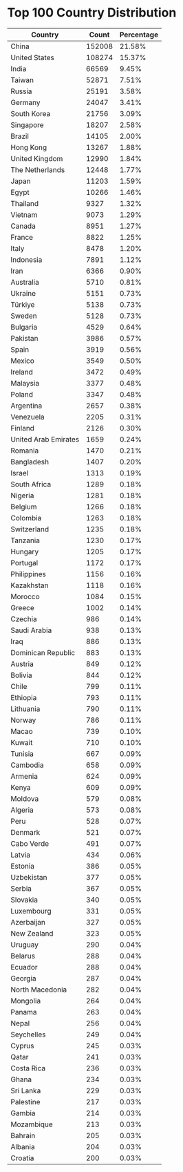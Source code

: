 # Top 100 Country Distribution
| Country | Count | Percentage |
|----|----|----|
| China | 152008 | 21.58% |
| United States | 108274 | 15.37% |
| India | 66569 | 9.45% |
| Taiwan | 52871 | 7.51% |
| Russia | 25191 | 3.58% |
| Germany | 24047 | 3.41% |
| South Korea | 21756 | 3.09% |
| Singapore | 18207 | 2.58% |
| Brazil | 14105 | 2.00% |
| Hong Kong | 13267 | 1.88% |
| United Kingdom | 12990 | 1.84% |
| The Netherlands | 12448 | 1.77% |
| Japan | 11203 | 1.59% |
| Egypt | 10266 | 1.46% |
| Thailand | 9327 | 1.32% |
| Vietnam | 9073 | 1.29% |
| Canada | 8951 | 1.27% |
| France | 8822 | 1.25% |
| Italy | 8478 | 1.20% |
| Indonesia | 7891 | 1.12% |
| Iran | 6366 | 0.90% |
| Australia | 5710 | 0.81% |
| Ukraine | 5151 | 0.73% |
| Türkiye | 5138 | 0.73% |
| Sweden | 5128 | 0.73% |
| Bulgaria | 4529 | 0.64% |
| Pakistan | 3986 | 0.57% |
| Spain | 3919 | 0.56% |
| Mexico | 3549 | 0.50% |
| Ireland | 3472 | 0.49% |
| Malaysia | 3377 | 0.48% |
| Poland | 3347 | 0.48% |
| Argentina | 2657 | 0.38% |
| Venezuela | 2205 | 0.31% |
| Finland | 2126 | 0.30% |
| United Arab Emirates | 1659 | 0.24% |
| Romania | 1470 | 0.21% |
| Bangladesh | 1407 | 0.20% |
| Israel | 1313 | 0.19% |
| South Africa | 1289 | 0.18% |
| Nigeria | 1281 | 0.18% |
| Belgium | 1266 | 0.18% |
| Colombia | 1263 | 0.18% |
| Switzerland | 1235 | 0.18% |
| Tanzania | 1230 | 0.17% |
| Hungary | 1205 | 0.17% |
| Portugal | 1172 | 0.17% |
| Philippines | 1156 | 0.16% |
| Kazakhstan | 1118 | 0.16% |
| Morocco | 1084 | 0.15% |
| Greece | 1002 | 0.14% |
| Czechia | 986 | 0.14% |
| Saudi Arabia | 938 | 0.13% |
| Iraq | 886 | 0.13% |
| Dominican Republic | 883 | 0.13% |
| Austria | 849 | 0.12% |
| Bolivia | 844 | 0.12% |
| Chile | 799 | 0.11% |
| Ethiopia | 793 | 0.11% |
| Lithuania | 790 | 0.11% |
| Norway | 786 | 0.11% |
| Macao | 739 | 0.10% |
| Kuwait | 710 | 0.10% |
| Tunisia | 667 | 0.09% |
| Cambodia | 658 | 0.09% |
| Armenia | 624 | 0.09% |
| Kenya | 609 | 0.09% |
| Moldova | 579 | 0.08% |
| Algeria | 573 | 0.08% |
| Peru | 528 | 0.07% |
| Denmark | 521 | 0.07% |
| Cabo Verde | 491 | 0.07% |
| Latvia | 434 | 0.06% |
| Estonia | 386 | 0.05% |
| Uzbekistan | 377 | 0.05% |
| Serbia | 367 | 0.05% |
| Slovakia | 340 | 0.05% |
| Luxembourg | 331 | 0.05% |
| Azerbaijan | 327 | 0.05% |
| New Zealand | 323 | 0.05% |
| Uruguay | 290 | 0.04% |
| Belarus | 288 | 0.04% |
| Ecuador | 288 | 0.04% |
| Georgia | 287 | 0.04% |
| North Macedonia | 282 | 0.04% |
| Mongolia | 264 | 0.04% |
| Panama | 263 | 0.04% |
| Nepal | 256 | 0.04% |
| Seychelles | 249 | 0.04% |
| Cyprus | 245 | 0.03% |
| Qatar | 241 | 0.03% |
| Costa Rica | 236 | 0.03% |
| Ghana | 234 | 0.03% |
| Sri Lanka | 229 | 0.03% |
| Palestine | 217 | 0.03% |
| Gambia | 214 | 0.03% |
| Mozambique | 213 | 0.03% |
| Bahrain | 205 | 0.03% |
| Albania | 204 | 0.03% |
| Croatia | 200 | 0.03% |
